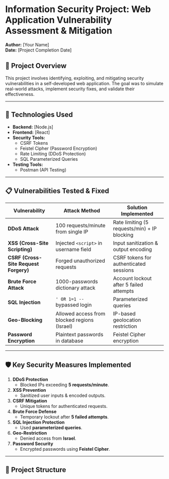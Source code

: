 # **Information Security Project: Web Application Vulnerability Assessment & Mitigation**  
**Author:** [Your Name]  
**Date:** [Project Completion Date]  

## **📌 Project Overview**  
This project involves identifying, exploiting, and mitigating security vulnerabilities in a self-developed web application. The goal was to simulate real-world attacks, implement security fixes, and validate their effectiveness.  

---

## **🔧 Technologies Used**  
- **Backend:** [Node.js]  
- **Frontend:** [React]  
- **Security Tools:**  
  - CSRF Tokens  
  - Feistel Cipher (Password Encryption)  
  - Rate Limiting (DDoS Protection)  
  - SQL Parameterized Queries  
- **Testing Tools:**  
  - Postman (API Testing)   

---

## **📋 Vulnerabilities Tested & Fixed**  

| **Vulnerability**         | **Attack Method**                          | **Solution Implemented**                     |
|---------------------------|-------------------------------------------|---------------------------------------------|
| **DDoS Attack**           | 100 requests/minute from single IP        | Rate limiting (5 requests/min) + IP blocking |
| **XSS (Cross-Site Scripting)** | Injected `<script>` in username field   | Input sanitization & output encoding        |
| **CSRF (Cross-Site Request Forgery)** | Forged unauthorized requests       | CSRF tokens for authenticated sessions      |
| **Brute Force Attack**    | 1000-passwords dictionary attack          | Account lockout after 5 failed attempts     |
| **SQL Injection**         | `' OR 1=1 --` bypassed login              | Parameterized queries                       |
| **Geo-Blocking**          | Allowed access from blocked regions (Israel) | IP-based geolocation restriction          |
| **Password Encryption**   | Plaintext passwords in database           | Feistel Cipher encryption                  |

---

## **🛡️ Key Security Measures Implemented**  
1. **DDoS Protection**  
   - Blocked IPs exceeding **5 requests/minute**.  
2. **XSS Prevention**  
   - Sanitized user inputs & encoded outputs.  
3. **CSRF Mitigation**  
   - Unique tokens for authenticated requests.  
4. **Brute Force Defense**  
   - Temporary lockout after **5 failed attempts**.  
5. **SQL Injection Protection**  
   - Used **parameterized queries**.  
6. **Geo-Restriction**  
   - Denied access from **Israel**.  
7. **Password Security**  
   - Encrypted passwords using **Feistel Cipher**.  

---

## **📂 Project Structure**  
